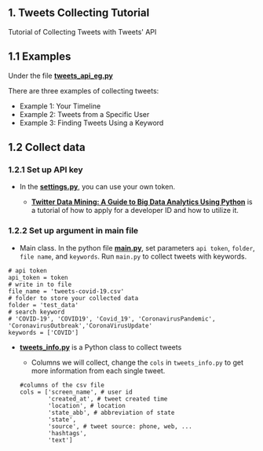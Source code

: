 ## 1. Tweets Collecting Tutorial
Tutorial of Collecting Tweets with Tweets' API

## 1.1 Examples
Under the file
**[tweets_api_eg.py](https://github.com/AllenSun7/COVID-19_Tweets-analysis/blob/master/tweets_collecting_tutorial/tweets_api_eg.py)**

There are three examples of collecting tweets:
- Example 1: Your Timeline
- Example 2: Tweets from a Specific User
- Example 3: Finding Tweets Using a Keyword

## 1.2 Collect data
### 1.2.1 Set up API key
- In the **[settings.py](https://github.com/AllenSun7/COVID-19_Tweets-analysis/blob/master/settings.py)**, you can use your own token.

    - **[Twitter Data Mining: A Guide to Big Data Analytics Using Python](https://chatbotslife.com/twitter-data-mining-a-guide-to-big-data-analytics-using-python-4efc8ccfa219)** is a tutorial of how to apply for a developer ID and how to utilize it. 
    
### 1.2.2 Set up argument in main file
- Main class. In the python file **[main.py](https://github.com/AllenSun7/COVID-19_Tweets-analysis/blob/master/tweets_collecting_tutorial/main.py)**, set parameters `api token`, `folder`, `file name`, and `keywords`. Run `main.py` to collect tweets with keywords.
```
# api token
api_token = token
# write in to file
file_name = 'tweets-covid-19.csv'
# folder to store your collected data
folder = 'test_data'
# search keyword
# 'COVID-19', 'COVID19', 'Covid_19', 'CoronavirusPandemic', 'CoronavirusOutbreak','CoronaVirusUpdate'
keywords = ['COVID']
```

- **[tweets_info.py](https://github.com/AllenSun7/COVID-19_Tweets-analysis/blob/master/tweets_info.py)** is a Python class to collect tweets

    - Columns we will collect, change the `cols` in  `tweets_info.py` to get more information from each single tweet.
    ```
    #columns of the csv file
    cols = ['screen_name', # user id
            'created_at', # tweet created time
            'location', # location
            'state_abb', # abbreviation of state
            'state',
            'source', # tweet source: phone, web, ...
            'hashtags', 
            'text']
    ```